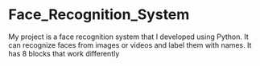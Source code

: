 # Face_Recognition_System
My project is a face recognition system that I developed using Python. It can recognize faces from images or videos and label them with names. It has 8 blocks that work differently
